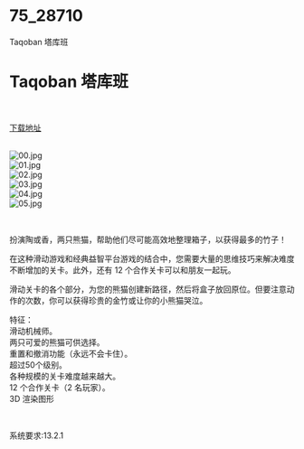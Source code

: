 # 75_28710
Taqoban 塔库班
# Taqoban 塔库班
 <br/></br>
[下载地址](https://www.switch520.cc/article/28710 "下载地址")
<br/></br>

<p><img title="00.jpg" src="https://www.switch520.cc/muke_img/2022_03_26_4f177b26736a4.jpg" alt="00.jpg"><br>
<img title="01.jpg" src="https://www.switch520.cc/muke_img/2022_03_26_874fe03bd4792.jpg" alt="01.jpg"><br>
<img title="02.jpg" src="https://www.switch520.cc/muke_img/2022_03_26_1a6b301d9ceb7.jpg" alt="02.jpg"><br>
<img title="03.jpg" src="https://www.switch520.cc/muke_img/2022_03_26_2ce144aed308e.jpg" alt="03.jpg"><br>
<img title="04.jpg" src="https://www.switch520.cc/muke_img/2022_03_26_197cf4fb28281.jpg" alt="04.jpg"><br>
<img title="05.jpg" src="https://www.switch520.cc/muke_img/2022_03_26_3b1dd61cf1b5a.jpg" alt="05.jpg"></p>
<p>&nbsp;</p>
<p>扮演陶或香，两只熊猫，帮助他们尽可能高效地整理箱子，以获得最多的竹子！</p>
<p>在这种滑动游戏和经典益智平台游戏的结合中，您需要大量的思维技巧来解决难度不断增加的关卡。此外，还有 12 个合作关卡可以和朋友一起玩。</p>
<p>滑动关卡的各个部分，为您的熊猫创建新路径，然后将盒子放回原位。但要注意动作的次数，你可以获得珍贵的金竹或让你的小熊猫哭泣。</p>
<p>特征：<br>
滑动机械师。<br>
两只可爱的熊猫可供选择。<br>
重置和撤消功能（永远不会卡住）。<br>
超过50个级别。<br>
各种规模的关卡难度越来越大。<br>
12 个合作关卡（2 名玩家）。<br>
3D 渲染图形</p>
<p>&nbsp;</p>
<p>系统要求:13.2.1</p>



